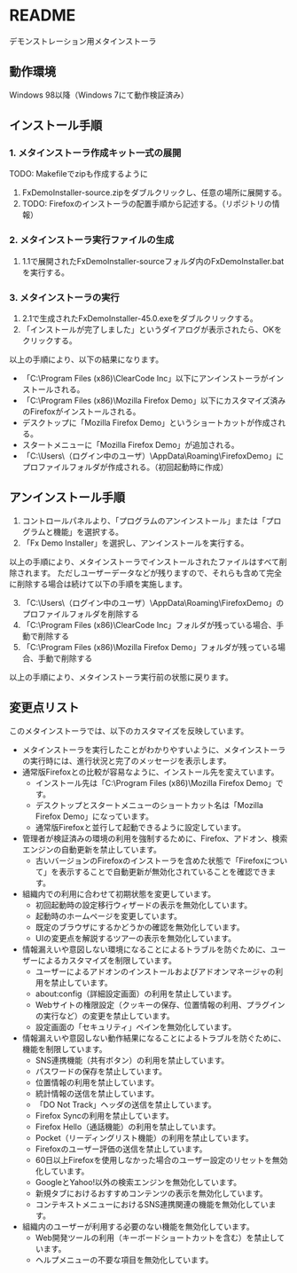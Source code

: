 # README

デモンストレーション用メタインストーラ

## 動作環境

Windows 98以降（Windows 7にて動作検証済み）

## インストール手順

### 1. メタインストーラ作成キット一式の展開

TODO: Makefileでzipも作成するように

1. FxDemoInstaller-source.zipをダブルクリックし、任意の場所に展開する。
2. TODO: Firefoxのインストーラの配置手順から記述する。（リポジトリの情報）

### 2. メタインストーラ実行ファイルの生成

1. 1.1で展開されたFxDemoInstaller-sourceフォルダ内のFxDemoInstaller.batを実行する。

### 3. メタインストーラの実行

1. 2.1で生成されたFxDemoInstaller-45.0.exeをダブルクリックする。
2. 「インストールが完了しました」というダイアログが表示されたら、OKをクリックする。

以上の手順により、以下の結果になります。

* 「C:\Program Files (x86)\ClearCode Inc」以下にアンインストーラがインストールされる。
* 「C:\Program Files (x86)\Mozilla Firefox Demo」以下にカスタマイズ済みのFirefoxがインストールされる。
* デスクトップに「Mozilla Firefox Demo」というショートカットが作成される。
* スタートメニューに「Mozilla Firefox Demo」が追加される。
* 「C:\Users\（ログイン中のユーザ）\AppData\Roaming\FirefoxDemo」にプロファイルフォルダが作成される。（初回起動時に作成）

## アンインストール手順

1. コントロールパネルより、「プログラムのアンインストール」または「プログラムと機能」を選択する。
2. 「Fx Demo Installer」を選択し、アンインストールを実行する。

以上の手順により、メタインストーラでインストールされたファイルはすべて削除されます。
ただしユーザーデータなどが残りますので、それらも含めて完全に削除する場合は続けて以下の手順を実施します。

3. 「C:\Users\（ログイン中のユーザ）\AppData\Roaming\FirefoxDemo」のプロファイルフォルダを削除する
4. 「C:\Program Files (x86)\ClearCode Inc」フォルダが残っている場合、手動で削除する
5. 「C:\Program Files (x86)\Mozilla Firefox Demo」フォルダが残っている場合、手動で削除する

以上の手順により、メタインストーラ実行前の状態に戻ります。

## 変更点リスト

このメタインストーラでは、以下のカスタマイズを反映しています。

* メタインストーラを実行したことがわかりやすいように、メタインストーラの実行時には、進行状況と完了のメッセージを表示します。
* 通常版Firefoxとの比較が容易なように、インストール先を変えています。
  * インストール先は「C:\Program Files (x86)\Mozilla Firefox Demo」です。
  * デスクトップとスタートメニューのショートカット名は「Mozilla Firefox Demo」になっています。
  * 通常版Firefoxと並行して起動できるように設定しています。
* 管理者が検証済みの環境の利用を強制するために、Firefox、アドオン、検索エンジンの自動更新を禁止しています。
  * 古いバージョンのFirefoxのインストーラを含めた状態で「Firefoxについて」を表示することで自動更新が無効化されていることを確認できます。
* 組織内での利用に合わせて初期状態を変更しています。
  * 初回起動時の設定移行ウィザードの表示を無効化しています。
  * 起動時のホームページを変更しています。
  * 既定のブラウザにするかどうかの確認を無効化しています。
  * UIの変更点を解説するツアーの表示を無効化しています。
* 情報漏えいや意図しない環境になることによるトラブルを防ぐために、ユーザーによるカスタマイズを制限しています。
  * ユーザーによるアドオンのインストールおよびアドオンマネージャの利用を禁止しています。
  * about:config（詳細設定画面）の利用を禁止しています。
  * Webサイトの権限設定（クッキーの保存、位置情報の利用、プラグインの実行など）の変更を禁止しています。
  * 設定画面の「セキュリティ」ペインを無効化しています。
* 情報漏えいや意図しない動作結果になることによるトラブルを防ぐために、機能を制限しています。
  * SNS連携機能（共有ボタン）の利用を禁止しています。
  * パスワードの保存を禁止しています。
  * 位置情報の利用を禁止しています。
  * 統計情報の送信を禁止しています。
  * 「DO Not Track」ヘッダの送信を禁止しています。
  * Firefox Syncの利用を禁止しています。
  * Firefox Hello（通話機能）の利用を禁止しています。
  * Pocket（リーディングリスト機能）の利用を禁止しています。
  * Firefoxのユーザー評価の送信を禁止しています。
  * 60日以上Firefoxを使用しなかった場合のユーザー設定のリセットを無効化しています。
  * GoogleとYahoo!以外の検索エンジンを無効化しています。
  * 新規タブにおけるおすすめコンテンツの表示を無効化しています。
  * コンテキストメニューにおけるSNS連携関連の機能を無効化しています。
* 組織内のユーザーが利用する必要のない機能を無効化しています。
  * Web開発ツールの利用（キーボードショートカットを含む）を禁止しています。
  * ヘルプメニューの不要な項目を無効化しています。
